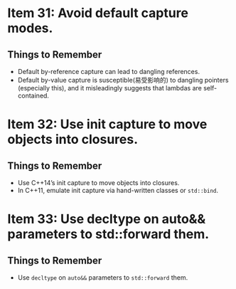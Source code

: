 # Item 31: Avoid default capture modes.
## Things to Remember
* Default by-reference capture can lead to dangling references.
* Default by-value capture is susceptible(易受影响的) to dangling pointers (especially this),
and it misleadingly suggests that lambdas are self-contained.

# Item 32: Use init capture to move objects into closures.
## Things to Remember
* Use C++14’s init capture to move objects into closures.
* In C++11, emulate init capture via hand-written classes or `std::bind`.

# Item 33: Use decltype on auto&& parameters to std::forward them.
## Things to Remember
* Use `decltype` on `auto&&` parameters to `std::forward` them.